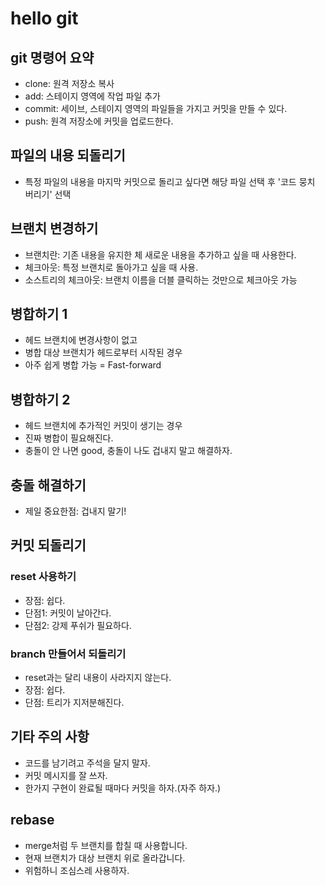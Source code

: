 # hello git

## git 명령어 요약

 - clone: 원격 저장소 복사
 - add: 스테이지 영역에 작업 파일 추가
 - commit: 세이브, 스테이지 영역의 파일들을 가지고 커밋을 만들 수 있다.
 - push: 원격 저장소에 커밋을 업로드한다.

 ## 파일의 내용 되돌리기

  - 특정 파일의 내용을 마지막 커밋으로 돌리고 싶다면 해당 파일 선택 후 '코드 뭉치 버리기' 선택

 ## 브랜치 변경하기

  - 브랜치란: 기존 내용을 유지한 체 새로운 내용을 추가하고 싶을 때 사용한다.
  - 체크아웃: 특정 브랜치로 돌아가고 싶을 때 사용.
  - 소스트리의 체크아웃: 브랜치 이름을 더블 클릭하는 것만으로 체크아웃 가능

## 병합하기 1

 - 헤드 브랜치에 변경사항이 없고
 - 병합 대상 브랜치가 헤드로부터 시작된 경우
 - 아주 쉽게 병합 가능 = Fast-forward

## 병합하기 2
  
 - 헤드 브랜치에 추가적인 커밋이 생기는 경우
 - 진짜 병합이 필요해진다.
 - 충돌이 안 나면 good, 충돌이 나도 겁내지 말고 해결하자.

## 충돌 해결하기

 - 제일 중요한점: 겁내지 말기!

## 커밋 되돌리기

### reset 사용하기

 - 장점: 쉽다.
 - 단점1: 커밋이 날아간다.
 - 단점2: 강제 푸쉬가 필요하다.

### branch 만들어서 되돌리기

 - reset과는 달리 내용이 사라지지 않는다.
 - 장점: 쉽다.
 - 단점: 트리가 지저분해진다.

## 기타 주의 사항

 - 코드를 남기려고 주석을 달지 말자.
 - 커밋 메시지를 잘 쓰자.
 - 한가지 구현이 완료될 때마다 커밋을 하자.(자주 하자.)
 
## rebase

 - merge처럼 두 브랜치를 합칠 때 사용합니다.
 - 현재 브랜치가 대상 브랜치 위로 올라갑니다.
 - 위험하니 조심스레 사용하자.
